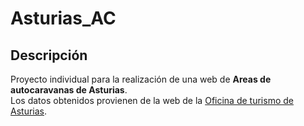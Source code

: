 # Asturias_AC

## Descripción
Proyecto individual para la realización de una web de **Areas de autocaravanas de Asturias**.\
Los datos obtenidos provienen de la web de la [Oficina de turismo de Asturias](https://www.turismoasturias.es/open-data/catalogo-de-datos). 
